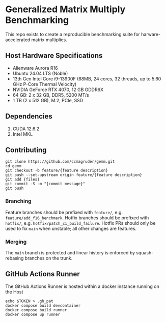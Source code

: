 # Generalized Matrix Multiply Benchmarking

This repo exists to create a reproducible benchmarking suite for harware-accelerated matrix multiplies.

## Host Hardware Specifications

* Alienware Aurora R16
* Ubuntu 24.04 LTS (Noble)
* 13th Gen Intel Core i9-13900F (68MB, 24 cores, 32 threads, up to 5.60 GHz P-Core Thermal Velocity)
* NVIDIA GeForce RTX 4070, 12 GB GDDR6X
* 64 GB: 2 x 32 GB, DDR5, 5200 MT/s
* 1 TB (2 x 512 GB), M.2, PCIe, SSD


## Dependencies

1. CUDA 12.6.2
1. Intel MKL

## Contributing

```
git clone https://github.com/ccmagruder/gemm.git
cd gemm
git checkout -b feature/{feature description}
git push --set-upstream origin feature/{feature description}
git add {files}
git commit -S -m "{commit message}"
git push
```

### Branching

Feature branches should be prefixed with `feature/`, e.g. `feature/add_f16_benchmark`.
Hotfix branches should be prefixed with `hotfix/`, e.g. `hotfix/patch_ci_build_failure`.
Hotfix PRs should only be used to fix `main` when unstable; all other changes are features.

### Merging

The `main` branch is protected and linear history is enforced by squash-rebasing branches on the trunk.

## GitHub Actions Runner

The GitHub Actions Runner is hosted within a docker instance running on the Host

```
echo $TOKEN > .gh_pat
docker compose build devcontainer
docker compose build runner
docker compose up runner
```

